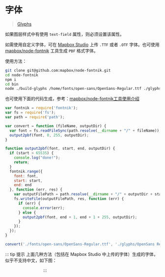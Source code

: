 # 字体
> [Glyphs](https://maplibre.org/maplibre-gl-js-docs/style-spec/glyphs/)

如果图层样式中有使用 `text-field` 属性，则必须设置该属性。

如需使用自定义字体，可在 [Mapbox Studio](https://studio.mapbox.com/) 上传 `.TTF` 或者 `.OTF` 字体。也可使用 [mapbox/node-fontnik](https://github.com/mapbox/node-fontnik) 工具生成 `PBF` 格式字体。

使用方法：
``` sh
git clone git@github.com:mapbox/node-fontnik.git
cd node-fontnik
npm i
cd bin
node ./build-glyphs /home/fonts/open-sans/OpenSans-Regular.ttf ./glyphs/OpenSans Regular
```

也可使用下面的代码生成，参考：[mapbox/node-fontnik工具使用介绍](https://www.jianshu.com/p/23634e54487e)
``` js
var fontnik = require('fontnik');
var fs = require('fs');
var path = require('path');

var convert = function (fileName, outputDir) {
  var font = fs.readFileSync(path.resolve(__dirname + "/" + fileName));
  output2pbf(font, 0, 255, outputDir);
}

function output2pbf(font, start, end, outputDir) {
  if (start > 65535) {
    console.log("done!");
    return;
  }
  fontnik.range({
    font: font,
    start: start,
    end: end
  }, function (err, res) {
    var outputFilePath = path.resolve(__dirname + "/" + outputDir + start + "-" + end + ".pbf");
    fs.writeFile(outputFilePath, res, function (err) {
      if (err) {
        console.error(err);
      } else {
        output2pbf(font, end + 1, end + 1 + 255, outputDir);
      }
    });
  });
}

convert('./fonts/open-sans/OpenSans-Regular.ttf', './glyphs/OpenSans Regular/');
```

::: tip 提示
上面几种方法（包括在 Mapbox Studio 中上传的字体）生成的字体，似乎不支持中文，如下图：

<img :src="$withBase('/assets/images/fonts.png')" width="120" />
:::

